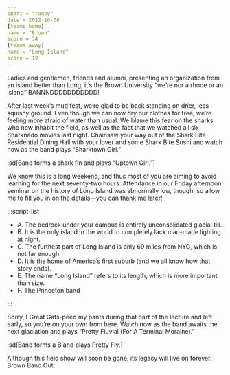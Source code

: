 ```yaml
---
sport = "rugby"
date = 2022-10-08
[teams.home]
name = "Brown"
score = 34
[teams.away]
name = "Long Island"
score = 19
---
```


Ladies and gentlemen, friends and alumni, presenting an organization from an island better than Long, it’s the Brown University “we’re nor a rhode or an island” BANNNDDDDDDDDDDD!

After last week’s mud fest, we’re glad to be back standing on drier, less-squishy ground. Even though we can now dry our clothes for free, we’re feeling more afraid of water than usual. We blame this fear on the sharks who now inhabit the field, as well as the fact that we watched all six Sharknado movies last night. Chainsaw your way out of the Shark Bite Residential Dining Hall with your lover and some Shark Bite Sushi and watch now as the band plays “Sharktown Girl.”

:sd[Band forms a shark fin and plays “Uptown Girl.”]

We know this is a long weekend, and thus most of you are aiming to avoid learning for the next seventy-two hours. Attendance in our Friday afternoon seminar on the history of Long Island was abnormally low, though, so allow me to fill you in on the details—you can thank me later!

:::script-list

- A. The bedrock under your campus is entirely unconsolidated glacial till.
- B. It is the only island in the world to completely lack man-made lighting at night.
- C. The furthest part of Long Island is only 69 miles from NYC, which is not far enough.
- D. It is the home of America’s first suburb (and we all know how that story ends).
- E. The name “Long Island” refers to its length, which is more important than size.
- F. The Princeton band

:::

Sorry, I Great Gats-peed my pants during that part of the lecture and left early, so you’re on your own from here. Watch now as the band awaits the next glaciation and plays “Pretty Fluvial (For A Terminal Moraine).”

:sd[Band forms a B and plays Pretty Fly.]

Although this field show will soon be gone, its legacy will live on forever. Brown Band Out.
